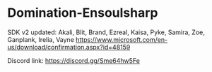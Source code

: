 # Domination-Ensoulsharp
SDK v2 updated:
Akali, Blit, Brand, Ezreal, Kaisa, Pyke, Samira, Zoe, Ganplank, Irelia, Vayne
https://www.microsoft.com/en-us/download/confirmation.aspx?id=48159

Discord link: https://discord.gg/Sme64hw5Fe
